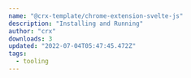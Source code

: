 ```yaml
---
name: "@crx-template/chrome-extension-svelte-js"
description: "Installing and Running"
author: "crx"
downloads: 3
updated: "2022-07-04T05:47:45.472Z"
tags: 
  - tooling
---
```

